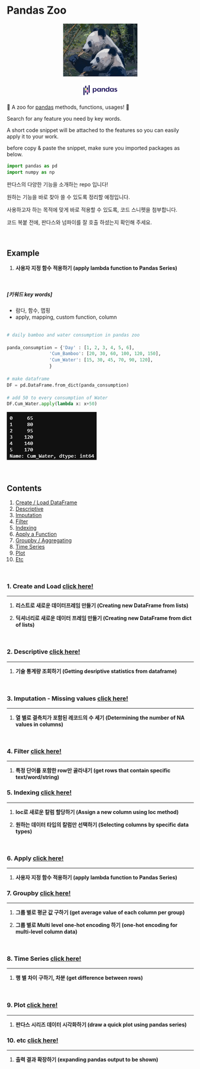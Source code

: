 


Pandas Zoo
==============================================




<p align="center"> <img src="/assets/readme/pandas_zoo.jpg" alt="drawing" width="200"/>

<p align="center"> <img src="/assets/readme/pandas_official.png" alt="drawing" width="100"/>


:panda_face: A zoo for [pandas](https://pandas.pydata.org/)  methods, functions, usages! :panda_face:

Search for any feature you need by key words.

A short code snippet will be attached to the features so you can easily apply it to your work.

before copy & paste the snippet, make sure you imported packages as below.

```python
import pandas as pd
import numpy as np
```

판다스의 다양한 기능을 소개하는 repo 입니다!

원하는 기능을 바로 찾아 쓸 수 있도록 정리할 예정입니다.

사용하고자 하는 목적에 맞게 바로 적용할 수 있도록, 코드 스니펫을 첨부합니다.

코드 복붙 전에, 판다스와 넘파이를 잘 호출 하셨는지 확인해 주세요.

<br/>  

Example  
-------

1. **사용자 지정 함수 적용하기 (apply lambda function to Pandas Series)**  

<br/>  

##### [키워드 key words]  
  - 람다, 함수, 맵핑
  - apply, mapping, custom function, column

```python

# daily bamboo and water consumption in pandas zoo

panda_consumption = {'Day' : [1, 2, 3, 4, 5, 6],
                'Cum_Bamboo': [20, 30, 60, 100, 120, 150],
                'Cum_Water': [15, 30, 45, 70, 90, 120],
                }

# make dataframe
DF = pd.DataFrame.from_dict(panda_consumption)

# add 50 to every consumption of Water
DF.Cum_Water.apply(lambda x: x+50)

```

![apply_lambda](/assets/06.Apply/apply_lambda.png)  



<br/>  

Contents
--------

1.	[Create / Load DataFrame](#create-and-load)
2.	[Descriptive](#descriptive)
3.	[Imputation](#imputation)
4.	[Filter](#filter)
5.	[Indexing](#indexing)
6.	[Apply a Function](#apply)
7.  [Groupby / Aggregating](#groupby)
8.	[Time Series](#time-series)
9.	[Plot](#plot)  
10.	[Etc](#etc)  



<br/>  

<a id="create-and-load"></a>
### 1. Create and Load  [click here!](/notebook/01.Create_and_Load)
--------

1.  **리스트로 새로운 데이터프레임 만들기 (Creating new DataFrame from lists)**  

2. **딕셔너리로 새로운 데이터 프레임 만들기 (Creating new DataFrame from dict of lists)**  


<br/>  




<a id="descriptive"></a>
### 2. Descriptive    [click here!](/notebook/02.Descriptive)
--------


1. **기술 통계량 조회하기 (Getting desriptive statistics from dataframe)**  
<br/>  

<a id="imputation"></a>
### 3. Imputation - Missing values   [click here!](/notebook/03.Imputation)
--------
1. **열 별로 결측치가 포함된 레코드의 수 세기 (Determining the number of NA values in columns)**  


<br/>  


<a id="filter"></a>
### 4. Filter  [click here!](/notebook/04.Filter)
--------

1. **특정 단어를 포함한 row만 골라내기 (get rows that contain specific text/word/string)**  

<a id="indexing"></a>
### 5. Indexing    [click here!](/notebook/05.Indexing)
--------



1. **loc로 새로운 칼럼 할당하기 (Assign a new column using loc method)**  

2. **원하는 데이터 타입의 칼럼만 선택하기 (Selecting columns by specific data types)**  


<br/>  



<a id="apply"></a>
### 6. Apply    [click here!](/notebook/06.Apply)
--------


1. **사용자 지정 함수 적용하기 (apply lambda function to Pandas Series)**  


<a id="groupby"></a>
### 7. Groupby    [click here!](/notebook/07.Groupby)
--------

1. **그룹 별로 평균 값 구하기 (get average value of each column per group)**  


2. **그룹 별로 Multi level one-hot encoding 하기 (one-hot encoding for multi-level column data)**  

<br/>  


<a id="time-series"></a>
### 8. Time Series    [click here!](/notebook/08.Time_Series)
--------


1. **행 별 차이 구하기, 차분 (get difference between rows)**  

<br/>  


<a id="plot"></a>
### 9. Plot    [click here!](/notebook/09.Plot)
--------

1. **판다스 시리즈 데이터 시각화하기 (draw a quick plot using pandas series)**  


<a id="etc"></a>
### 10. etc    [click here!](/notebook/10.Etc)
--------

1. **출력 결과 확장하기 (expanding pandas output to be shown)**  
